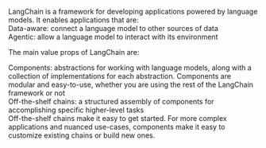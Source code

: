 LangChain is a framework for developing applications powered by language models. It enables applications that are: <br>Data-aware: connect a language model to other sources of data<br>
Agentic: allow a language model to interact with its environment <br>

The main value props of LangChain are:

Components: abstractions for working with language models, along with a collection of implementations for each abstraction. Components are modular and easy-to-use, whether you are using the rest of the LangChain framework or not<br>
Off-the-shelf chains: a structured assembly of components for accomplishing specific higher-level tasks<br>
Off-the-shelf chains make it easy to get started. For more complex applications and nuanced use-cases, components make it easy to customize existing chains or build new ones.
